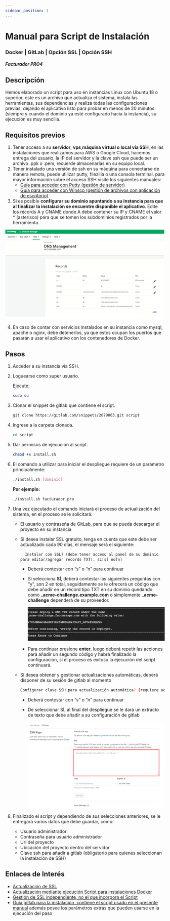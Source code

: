 ```yaml
---
sidebar_position: 1
---
```


# Manual para Script de Instalación 
### Docker | GitLab | Opción SSL | Opción SSH
##### Facturador PRO4

## Descripción

Hemos elaborado un script para uso en instancias Linux con Ubuntu 18 o superior, este es un archivo que actualiza el sistema, instala las herramientas, sus dependencias y realiza todas las configuraciones previas, dejando el aplicativo listo para probar en menos de 20 minutos (siempre y cuando el dominio ya esté configurado hacia la instancia), su ejecución es muy sencilla.

## Requisitos previos
1. Tener acceso a su **servidor**, **vps**,**máquina virtual o local via SSH**, en las instalaciones que realizamos para AWS o Google Cloud, hacemos entrega del usuario, la IP del servidor y la clave ssh que puede ser un archivo .ppk o .pem, recuerde almacenarlas en su equipo local.
2. Tener instalado una versión de ssh en su máquina para conectarse de manera remota, puede utilizar putty, filezilla o una consola terminal. para mayor información sobre el acceso SSH visite los siguientes manuales: 
    - [Guía para acceder con Putty (gestión de servidor)](https://docs.google.com/document/d/1PmQejvNd_dkXVm8DPUYlQTag0wvES46tMpxX3MPhkNY/edit#heading=h.nezjsyganf1w)
    - [Guía para acceder con Winscp (gestión de archivos con aplicación de escritorio)](https://docs.google.com/document/d/1Xpri2102N4b5C-dG-FVPXW5ZWjEz5S4iDjpvl7Zwq2E/edit#heading=h.nezjsyganf1w)
3.  Si es posible **configurar su dominio apuntando a su instancia para que al finalizar la instalación se encuentre disponible el aplicativo**. Edite los récords A y CNAME donde A debe contener su IP y CNAME el valor * (asterisco) para que se tomen los subdominios registrados por la herramienta.

![Alt text](img/Facturador-dns.jpg)

4. En caso de contar con servicios instalados en su instancia como mysql, apache o nginx, debe detenerlos, ya que estos ocupan los puertos que pasarán a usar el aplicativo con los contenedores de Docker.

## Pasos

1. Acceder a su instancia vía SSH.

2. Loguearse como super usuario. 

    Ejecute: 

    ```bash
    sudo su
    ```

3. Clonar el snippet de gitlab que contiene el script.

    ```bash
    git clone https://gitlab.com/snippets/2079063.git script
    ```

4. Ingrese a la carpeta clonada.

    ```bash
    cd script
    ```

5. Dar permisos de ejecución al script.

    ```bash
    chmod +x install.sh
    ```

6. El comando a utilizar para iniciar el despliegue requiere de un parámetro principalmente:
    
    ```bash
    ./install.sh [dominio]
    ```

    **Por ejemplo:**
    
    ```bash
    ./install.sh facturador.pro
    ```

7. Una vez ejecutado el comando iniciará el proceso de actualización del sistema, en el proceso se le solicitará:

    - El usuario y contraseña de GitLab, para que se pueda descargar el proyecto en su instancia
    - Si desea instalar  SSL gratuito, tenga en cuenta que este debe ser actualizado cada 90 días, el mensaje será el siguiente:

            Instalar con SSL? (debe tener acceso al panel de su dominio para editar/agregar records TXT). si[s] no[n]
        - Deberá contestar con “s” o “n” para continuar
        - Si selecciona **SÍ**, deberá contestar las siguientes preguntas con “y”, son 2 en total, seguidamente se le ofrecerá un código que debe añadir en un récord tipo TXT en su dominio quedando como **_acme-challenge.example.com** o simplemente **_acme-challenge** dependerá de su proveedor.

            ![Alt text](img\Deploy.jpg)
        - Para continuar presione **enter**, luego deberá repetir las acciones para añadir un segundo código y habrá finalizado la configuración, si el proceso es exitoso la ejecución del script continuará.
    - Si desea obtener y gestionar actualizaciones automáticas, deberá disponer de su sesión de gitlab al momento

        ```bash
        Configurar clave SSH para actualización automática? (requiere acceso a https://gitlab.com/profile/keys). si[s] no[n]
        ```

        - Deberá contestar con “s” o “n” para continuar
        - De seleccionar SÍ, al final del despliegue se le dará un extracto de texto que debe añadir a su configuración de gitlab

            ![Alt text](img\ssh-keys.jpg)
8. Finalizado el script y dependiendo de sus selecciones anteriores, se le entregará varios datos que debe guardar, como:

    - Usuario administrador
    - Contraseña para usuario administrador
    - Url del proyecto
    - Ubicación del proyecto dentro del servidor
    - Clave ssh para añadir a gitlab (obligatorio para quienes seleccionan la instalación de SSH)

## Enlaces de Interés
- [Actualización de SSL](https://gitlab.com/b.mendoza/facturadorpro3/-/snippets/1955372)
- [Actualización mediante ejecución Script para instalaciones Docker](https://gitlab.com/b.mendoza/facturadorpro3/-/wikis/Script-Update-Docker)
- [Gestión de SSL independiente, no el que incorpora el Script](https://docs.google.com/document/d/1D87YJ9fq9yHiAauu6SGVugiC3m_i42DrFUt6VKYXuDI/edit#heading=h.5gkh9djmh9b)
- [Guía gitlab para la instalación, contiene el script usado en el presente manual](https://gitlab.com/b.mendoza/facturadorpro3/-/snippets/1971490) además posee los parámetros extras que pueden usarse en la ejecución del paso 